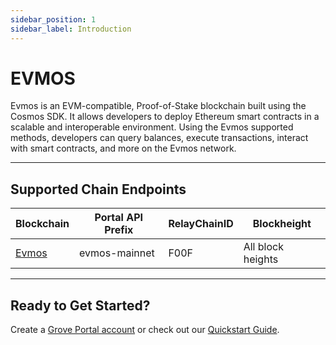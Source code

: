 ```yaml
---
sidebar_position: 1
sidebar_label: Introduction
---
```


# EVMOS

Evmos is an EVM-compatible, Proof-of-Stake blockchain built using the Cosmos SDK. It allows developers to deploy Ethereum smart contracts in a scalable and interoperable environment. Using the Evmos supported methods, developers can query balances, execute transactions, interact with smart contracts, and more on the Evmos network.

---

## Supported Chain Endpoints

| Blockchain                                 | Portal API Prefix | RelayChainID | Blockheight         |
| ------------------------------------------ | ----------------- | ------------ | ------------------- |
| [Evmos](./endpoints/evmos) | evmos-mainnet     | F00F         | All block heights |

---

## Ready to Get Started?

Create a [Grove Portal account](https://portal.grove.city) or check out our [Quickstart Guide](/guides/getting-started/quickstart).
